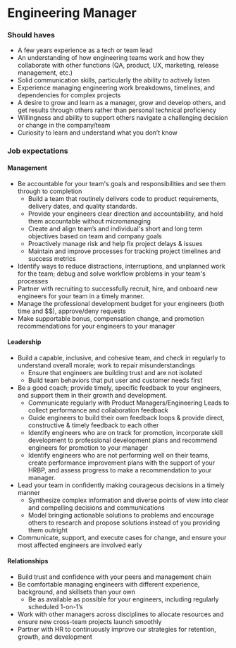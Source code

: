 Engineering Manager
===================

### Should haves
* A few years experience as a tech or team lead
* An understanding of how engineering teams work and how they collaborate with other functions (QA, product, UX, marketing, release management, etc.)
* Solid communication skills, particularly the ability to actively listen
* Experience managing engineering work breakdowns, timelines, and dependencies for complex projects
* A desire to grow and learn as a manager, grow and develop others, and get results through others rather than personal technical proficiency
* Willingness and ability to support others navigate a challenging decision or change in the company/team
* Curiosity to learn and understand what you don’t know

### Job expectations

#### Management
* Be accountable for your team's goals and responsibilities and see them through to completion
    * Build a team that routinely delivers code to product requirements, delivery dates, and quality standards.
    * Provide your engineers clear direction and accountability, and hold them accountable without micromanaging
    * Create and align team’s and individual's short and long term objectives based on team and company goals 
    * Proactively manage risk and help fix project delays & issues
    * Maintain and improve processes for tracking project timelines and success metrics
* Identify ways to reduce distractions, interruptions, and unplanned work for the team; debug and solve workflow problems in your team's processes
* Partner with recruiting to successfully recruit, hire, and onboard new engineers for your team in a timely manner.
* Manage the professional development budget for your engineers (both time and $$), approve/deny requests
* Make supportable bonus, compensation change, and promotion recommendations for your engineers to your manager

#### Leadership
* Build a capable, inclusive, and cohesive team, and check in regularly to understand overall morale; work to repair misunderstandings
    * Ensure that engineers are building trust and are not isolated
    * Build team behaviors that put user and customer needs first
* Be a good coach; provide timely, specific feedback to your engineers, and support them in their growth and development.
    * Communicate regularly with Product Managers/Engineering Leads to collect performance and collaboration feedback
    * Guide engineers to build their own feedback loops & provide direct, constructive & timely feedback to each other
    * Identify engineers who are on track for promotion, incorporate skill development to professional development plans and recommend engineers for promotion to your manager
    * Identify engineers who are not performing well on their teams, create performance improvement plans with the support of your HRBP, and assess progress to make a recommendation to your manager.
* Lead your team in confidently making courageous decisions in a timely manner
    * Synthesize complex information and diverse points of view into clear and compelling decisions and communications
    * Model bringing actionable solutions to problems and encourage others to research and propose solutions instead of you providing them outright
* Communicate, support, and execute cases for change, and ensure your most affected engineers are involved early

#### Relationships
* Build trust and confidence with your peers and management chain
* Be comfortable managing engineers with different experience, background, and skillsets than your own
    * Be as available as possible for your engineers, including regularly scheduled 1-on-1’s
* Work with other managers across disciplines to allocate resources and ensure new cross-team projects launch smoothly
* Partner with HR to continuously improve our strategies for retention, growth, and development

